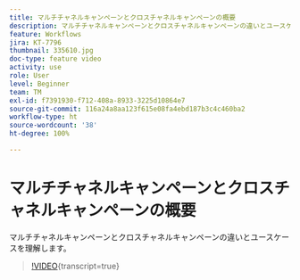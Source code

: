 ```yaml
---
title: マルチチャネルキャンペーンとクロスチャネルキャンペーンの概要
description: マルチチャネルキャンペーンとクロスチャネルキャンペーンの違いとユースケースを理解します。
feature: Workflows
jira: KT-7796
thumbnail: 335610.jpg
doc-type: feature video
activity: use
role: User
level: Beginner
team: TM
exl-id: f7391930-f712-408a-8933-3225d10864e7
source-git-commit: 116a24a8aa123f615e08fa4ebd187b3c4c460ba2
workflow-type: ht
source-wordcount: '38'
ht-degree: 100%

---
```


# マルチチャネルキャンペーンとクロスチャネルキャンペーンの概要

マルチチャネルキャンペーンとクロスチャネルキャンペーンの違いとユースケースを理解します。

>[!VIDEO](https://video.tv.adobe.com/v/335610?quality=12&learn=on){transcript=true}

